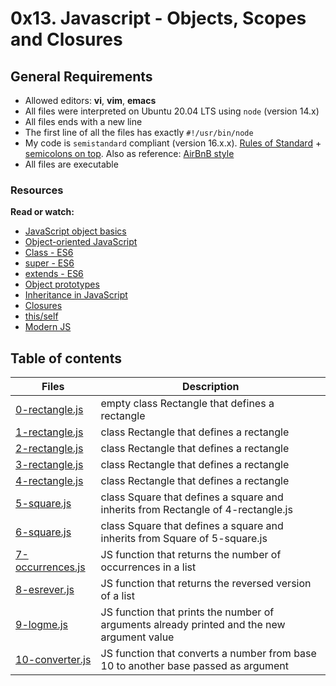 # 0x13. Javascript - Objects, Scopes and Closures

## General Requirements
- Allowed editors: **vi**, **vim**, **emacs**
- All files were interpreted on Ubuntu 20.04 LTS using ``node`` (version 14.x)
- All files ends with a new line
- The first line of all the files has exactly ``#!/usr/bin/node``
- My code is ``semistandard`` compliant (version 16.x.x). [Rules of Standard](https://standardjs.com/rules.html) + [semicolons on top](https://github.com/standard/semistandard). Also as reference: [AirBnB style](https://github.com/airbnb/javascript)
- All files are executable

### Resources
**Read or watch:**
- [JavaScript object basics](https://developer.mozilla.org/en-US/docs/Learn/JavaScript/Objects/Basics)
- [Object-oriented JavaScript](https://developer.mozilla.org/en-US/docs/Learn/JavaScript/Objects/Classes_in_JavaScript)
- [Class - ES6](https://developer.mozilla.org/en-US/docs/Web/JavaScript/Reference/Classes)
- [super - ES6](https://developer.mozilla.org/en-US/docs/Web/JavaScript/Reference/Operators/super)
- [extends - ES6](https://developer.mozilla.org/en-US/docs/Web/JavaScript/Reference/Classes/extends)
- [Object prototypes](https://developer.mozilla.org/en-US/docs/Learn/JavaScript/Objects/Object_prototypes)
- [Inheritance in JavaScript](https://developer.mozilla.org/en-US/docs/Learn/JavaScript/Objects/Classes_in_JavaScript)
- [Closures](https://developer.mozilla.org/en-US/docs/Web/JavaScript/Closures)
- [this/self](https://alistapart.com/article/getoutbindingsituations/)
- [Modern JS](https://github.com/mbeaudru/modern-js-cheatsheet)

## Table of contents
Files | Description
----- | -----------
[0-rectangle.js](./0-rectangle.js) | empty class Rectangle that defines a rectangle
[1-rectangle.js](./1-rectangle.js) | class Rectangle that defines a rectangle
[2-rectangle.js](./2-rectangle.js) | class Rectangle that defines a rectangle
[3-rectangle.js](./3-rectangle.js) | class Rectangle that defines a rectangle
[4-rectangle.js](./4-rectangle.js) | class Rectangle that defines a rectangle
[5-square.js](./5-square.js) | class Square that defines a square and inherits from Rectangle of 4-rectangle.js
[6-square.js](./6-square.js) | class Square that defines a square and inherits from Square of 5-square.js
[7-occurrences.js](./7-occurrences.js) | JS function that returns the number of occurrences in a list
[8-esrever.js](./8-esrever.js) | JS function that returns the reversed version of a list
[9-logme.js](./9-logme.js) | JS function that prints the number of arguments already printed and the new argument value
[10-converter.js](./10-converter.js) | JS function that converts a number from base 10 to another base passed as argument
